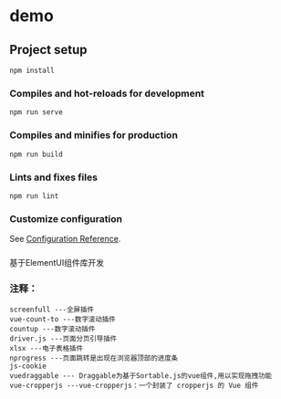 # demo

## Project setup
```
npm install
```

### Compiles and hot-reloads for development
```
npm run serve
```

### Compiles and minifies for production
```
npm run build
```

### Lints and fixes files
```
npm run lint
```

### Customize configuration
See [Configuration Reference](https://cli.vuejs.org/config/).

### 
基于ElementUI组件库开发

### 注释：
```
screenfull ---全屏插件
vue-count-to ---数字滚动插件
countup ---数字滚动插件
driver.js ---页面分页引导插件
xlsx ---电子表格插件
nprogress ---页面跳转是出现在浏览器顶部的进度条
js-cookie
vuedraggable --- Draggable为基于Sortable.js的vue组件,用以实现拖拽功能
vue-cropperjs ---vue-cropperjs：一个封装了 cropperjs 的 Vue 组件
```